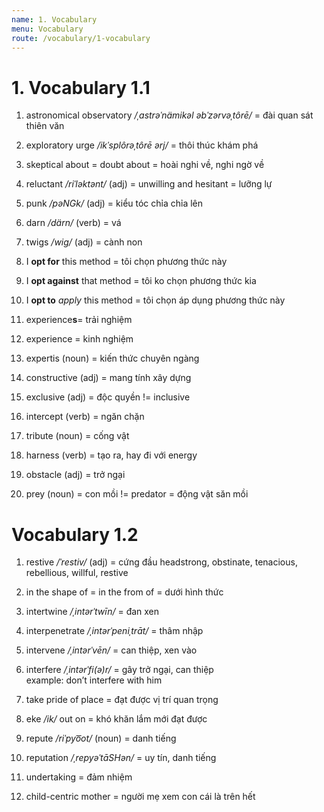 ```yaml
---
name: 1. Vocabulary
menu: Vocabulary
route: /vocabulary/1-vocabulary
---
```


# 1. Vocabulary 1.1

1. astronomical observatory _/ˌastrəˈnämikəl əbˈzərvəˌtôrē/_ = đài quan sát thiên văn

2. exploratory urge _/ikˈsplôrəˌtôrē ərj/_ = thôi thúc khám phá

3. skeptical about = doubt about = hoài nghi về, nghi ngờ về

4. reluctant _/riˈləktənt/_ (adj) = unwilling and hesitant = lưỡng lự

5. punk _/pəNGk/_ (adj) = kiểu tóc chỉa chỉa lên

6. darn _/därn/_ (verb) = vá 

7. twigs _/wig/_ (adj) = cành non

8. I **opt for** this method = tôi chọn phương thức này

9. I **opt against** that method = tôi ko chọn phương thức kia

10. I **opt to** *apply* this method = tôi chọn áp dụng phương thức này

11. experience**s**= trải nghiệm

12. experience = kinh nghiệm

13. expertis (noun) = kiến thức chuyên ngàng

14. constructive (adj) = mang tính xây dựng

15. exclusive (adj) = độc quyền != inclusive 

16. intercept (verb) = ngăn chặn

17. tribute (noun) = cống vật

18. harness (verb) = tạo ra, hay đi với energy

19. obstacle (adj) = trở ngại

20. prey (noun) = con mồi != predator = động vật săn mồi

# Vocabulary 1.2

1. restive _/ˈrestiv/_ (adj) = cứng đầu headstrong, obstinate, tenacious, rebellious, willful, restive

2. in the shape of = in the from of = dưới hình thức

3. intertwine _/ˌintərˈtwīn/_ = đan xen

4. interpenetrate _/ˌintərˈpeniˌtrāt/_ = thâm nhập

5. intervene _/ˌintərˈvēn/_ = can thiệp, xen vào

6. interfere _/ˌintərˈfi(ə)r/_ = gây trở ngại, can thiệp  
  example: don’t interfere with him

7. take pride of place = đạt được vị trí quan trọng

8. eke _/ik/_ out on = khó khăn lắm mới đạt được

9. repute _/riˈpyo͞ot/_ (noun) = danh tiếng

10. reputation _/ˌrepyəˈtāSHən/_ = uy tín, danh tiếng

11. undertaking = đảm nhiệm

12. child-centric mother = người mẹ xem con cái là trên hết


